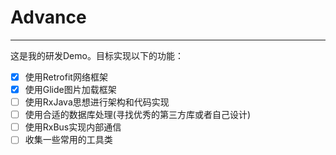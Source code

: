 # Advance
---
这是我的研发Demo。目标实现以下的功能：

- [x] 使用Retrofit网络框架
- [x] 使用Glide图片加载框架
- [ ] 使用RxJava思想进行架构和代码实现
- [ ] 使用合适的数据库处理(寻找优秀的第三方库或者自己设计)
- [ ] 使用RxBus实现内部通信
- [ ] 收集一些常用的工具类
